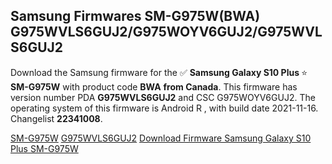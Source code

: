<h2>Samsung Firmwares SM-G975W(BWA) G975WVLS6GUJ2/G975WOYV6GUJ2/G975WVLS6GUJ2</h2>
Download the Samsung firmware for the ✅ <strong>Samsung Galaxy S10 Plus </strong> ⭐ <strong>SM-G975W</strong> with product code <strong>BWA</strong> <strong> from Canada</strong>. This firmware has version number PDA <strong>G975WVLS6GUJ2</strong> and CSC G975WOYV6GUJ2. The operating system of this firmware is Android R , with build date 2021-11-16. Changelist <strong>22341008</strong>.


[SM-G975W](https://samfirm.shop/samsung/model/SM-G975W)
[G975WVLS6GUJ2](https://samfirm.shop/samsung/pda/G975WVLS6GUJ2)
[Download Firmware Samsung Galaxy S10 Plus SM-G975W](https://samfirm.shop/samsung/firmware/474596)
